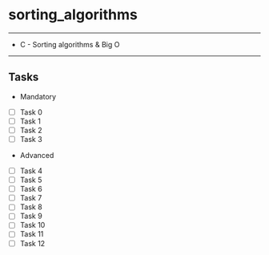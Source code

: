 # sorting_algorithms
---
* C - Sorting algorithms & Big O
---
## Tasks
* Mandatory
- [ ] Task 0
- [ ] Task 1
- [ ] Task 2
- [ ] Task 3

* Advanced
- [ ] Task 4
- [ ] Task 5
- [ ] Task 6
- [ ] Task 7
- [ ] Task 8
- [ ] Task 9
- [ ] Task 10
- [ ] Task 11
- [ ] Task 12
